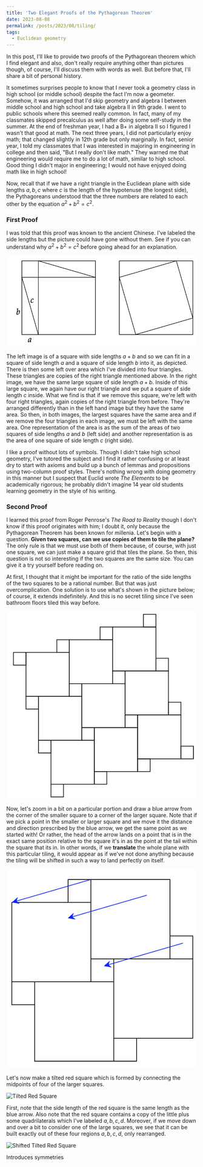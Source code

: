```yaml
---
title: 'Two Elegant Proofs of the Pythagorean Theorem'
date: 2023-08-08
permalink: /posts/2023/08/tiling/
tags:
  - Euclidean geometry
---
```


In this post, I'll like to provide two proofs of the Pythagorean theorem which I find elegant and also, don't really require anything other than pictures though, of course, I'll discuss them with words as well. But before that, I'll share a bit of personal history.

It sometimes surprises people to know that I never took a geometry class in high school (or middle school) despite the fact I'm now a geometer. Somehow, it was arranged that I'd skip geometry and algebra I between middle school and high school and take algebra II in 9th grade. I went to public schools where this seemed really common. In fact, many of my classmates skipped precalculus as well after doing some self-study in the summer. At the end of freshman year, I had a B+ in algebra II so I figured I wasn't that good at math. The next three years, I did not particularly enjoy math; that changed slightly in 12th grade but only marginally. In fact, senior year, I told my classmates that I was interested in majoring in engineering in college and then said, "But I really don't like math." They warned me that engineering would require me to do a lot of math, similar to high school. Good thing I didn't major in engineering; I would not have enjoyed doing math like in high school!

Now, recall that if we have a right triangle in the Euclidean plane with side lengths $a,b,c$ where $c$ is the length of the hypotenuse (the longest side), the Pythagoreans understood that the three numbers are related to each other by the equation $a^2 + b^2 = c^2$.

### First Proof

I was told that this proof was known to the ancient Chinese. I've labeled the side lengths but the picture could have gone without them. See if you can understand why $a^2+b^2=c^2$ before going ahead for an explanation.

![label](/files/proof1.png)

The left image is of a square with side lengths $a+b$ and so we can fit in a square of side length $a$ and a square of side length $b$ into it, as depicted. There is then some left over area which I've divided into four triangles. These triangles are copies of the right triangle mentioned above. In the right image, we have the same large square of side length $a+b$. Inside of this large square, we again have our right triangle and we put a square of side length $c$ inside. What we find is that if we remove this square, we're left with four right triangles, again copies of the right triangle from before. They're arranged differently than in the left hand image but they have the same area. So then, in both images, the largest squares have the same area and if we remove the four triangles in each image, we must be left with the same area. One representation of the area is as the sum of the areas of two squares of side lengths $a$ and $b$ (left side) and another representation is as the area of one square of side length $c$ (right side).

I like a proof without lots of symbols. Though I didn't take high school geometry, I've tutored the subject and I find it rather confusing or at least dry to start with axioms and build up a bunch of lemmas and propositions using two-column proof styles. There's nothing wrong with doing geometry in this manner but I suspect that Euclid wrote _The Elements_ to be academically rigorous; he probably didn't imagine 14 year old students learning geometry in the style of his writing.

### Second Proof

I learned this proof from Roger Penrose's _The Road to Reality_ though I don't know if this proof originates with him; I doubt it, only because the Pythagorean Theorem has been known for millenia. Let's begin with a question. **Given two squares, can we use copies of them to tile the plane?** The only rule is that we must use both of them because, of course, with just one square, we can just make a square grid that tiles the plane. So then, this question is not so interesting if the two squares are the same size. You can give it a try yourself before reading on.

At first, I thought that it might be important for the ratio of the side lengths of the two squares to be a rational number. But that was just overcomplication. One solution is to use what's shown in the picture below; of course, it extends indefinitely. And this is no secret tiling since I've seen bathroom floors tiled this way before.

![Tiling the plane](/files/tile.png)

Now, let's zoom in a bit on a particular portion and draw a blue arrow from the corner of the smaller square to a corner of the larger square. Note that if we pick a point in the smaller or larger square and we move it the distance and direction prescribed by the blue arrow, we get the same point as we started with! Or rather, the head of the arrow lands on a point that is in the exact same position relative to the square it's in as the point at the tail within the square that its in. In other words, if we **translate** the whole plane with this particular tiling, it would appear as if we've not done anything because the tiling will be shifted in such a way to land perfectly on itself.

![Translations](/files/translation.png)

Let's now make a tilted red square which is formed by connecting the midpoints of four of the larger squares.

![Tilted Red Square](/files/pythagora1.png)

First, note that the side length of the red square is the same length as the blue arrow. Also note that the red square contains a copy of the little plus some quadrilaterals which I've labeled $a,b,c,d$. Moreover, if we move down and over a bit to consider one of the large squares, we see that it can be built exactly out of these four regions $a,b,c,d$, only rearranged.



![Shifted Tilted Red Square](/files/pythagora2.png)

Introduces symmetries
